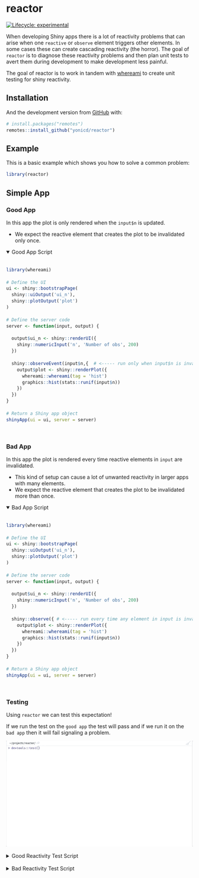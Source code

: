 
<!-- README.md is generated from README.Rmd. Please edit that file -->

# reactor

<!-- badges: start -->

[![Lifecycle:
experimental](https://img.shields.io/badge/lifecycle-experimental-orange.svg)](https://www.tidyverse.org/lifecycle/#experimental)
<!-- badges: end -->

When developing Shiny apps there is a lot of reactivity problems that
can arise when one `reactive` or `observe` element triggers other
elements. In some cases these can create cascading reactivity (the
horror). The goal of `reactor` is to diagnose these reactivity problems
and then plan unit tests to avert them during development to make
development less painful.

The goal of reactor is to work in tandem with
[whereami](https://yonicd.github.io/whereami/index.html) to create unit
testing for shiny reactivity.

## Installation

And the development version from [GitHub](https://github.com/) with:

``` r
# install.packages("remotes")
remotes::install_github("yonicd/reactor")
```

## Example

This is a basic example which shows you how to solve a common problem:

``` r
library(reactor)
```

## Simple App

### Good App

In this app the plot is only rendered when the `input$n` is updated.

  - We expect the reactive element that creates the plot to be
    invalidated only once.

<details open>

<summary> <span title="Click to Expand"> Good App Script </span>
</summary>

``` r

library(whereami)

# Define the UI
ui <- shiny::bootstrapPage(
  shiny::uiOutput('ui_n'),
  shiny::plotOutput('plot')
)

# Define the server code
server <- function(input, output) {
  
  output$ui_n <- shiny::renderUI({
    shiny::numericInput('n', 'Number of obs', 200)
  })
  
  shiny::observeEvent(input$n,{  # <----- run only when input$n is invalidated
    output$plot <- shiny::renderPlot({
      whereami::whereami(tag = 'hist')
      graphics::hist(stats::runif(input$n))
    })
  })
}

# Return a Shiny app object
shinyApp(ui = ui, server = server)
```

</details>

<br>

### Bad App

In this app the plot is rendered every time reactive elements in `input`
are invalidated.

  - This kind of setup can cause a lot of unwanted reactivity in larger
    apps with many elements.
  - We expect the reactive element that creates the plot to be
    invalidated more than once.

<details open>

<summary> <span title="Click to Expand"> Bad App Script </span>
</summary>

``` r

library(whereami)

# Define the UI
ui <- shiny::bootstrapPage(
  shiny::uiOutput('ui_n'),
  shiny::plotOutput('plot')
)

# Define the server code
server <- function(input, output) {
  
  output$ui_n <- shiny::renderUI({
    shiny::numericInput('n', 'Number of obs', 200)
  })
  
  shiny::observe({ # <----- run every time any element in input is invalidated
    output$plot <- shiny::renderPlot({
      whereami::whereami(tag = 'hist')
      graphics::hist(stats::runif(input$n))
    })
  })
}

# Return a Shiny app object
shinyApp(ui = ui, server = server)
```

</details>

<br>

### Testing

Using `reactor` we can test this expectation\!

If we run the test on the `good app` the test will pass and if we run it
on the `bad app` then it will fail signaling a problem.

![](media/example.gif)

<details closed>

<summary> <span title="Click to Expand"> Good Reactivity Test Script
</span> </summary>

``` r

testthat::context("good reactivity")

testthat::describe('reactive',{
  
  testthat::skip_on_cran()
  
  hist_counter <- reactor::test_reactor({
    
    # wait for input$n element to be created
    el_n <- reactor::asyncr(client,using = 'id',value = 'n')
    
    # collect img src of histogram
    hist_src <- reactor::asyncr(
      client,
      using = 'css',
      value = '#plot > img',
      attrib = 'src')
    
    # stepUp input$n by 4
    client$executeScript(script = 'arguments[0].stepUp(4);',args = list(el_n))
    
    # wait for the histogram img src to update
    reactor::asyncr_update(client,
                           using = 'css',
                           value = '#plot > img',
                           attrib = 'src',
                           old_value = hist_src)
    
  },
  processx_args    = runApp_args(
    appDir = system.file('examples/good_app.R',package = 'reactor')
  )
  )
  
  it('reactive hits in plot reactive chunk',{
    reactor::expect_reactivity(hist_counter, tag = 'hist', 1)
  })
  
})
```

</details>

<br>

<details closed>

<summary> <span title="Click to Expand"> Bad Reactivity Test Script
</span> </summary>

``` r

testthat::context("bad reactivity")

testthat::describe('reactive',{
  
  testthat::skip_on_cran()
  
  hist_counter <- reactor::test_reactor({
    
    # wait for input$n element to be created
    el_n <- reactor::asyncr(client,using = 'id',value = 'n')
    
    # collect img src of histogram
    hist_src <- reactor::asyncr(
      client,
      using = 'css',
      value = '#plot > img',
      attrib = 'src')
    
    # stepUp input$n by 4
    client$executeScript(script = 'arguments[0].stepUp(4);',args = list(el_n))
    
    # wait for the histogram img src to update
    reactor::asyncr_update(client,
                           using = 'css',
                           value = '#plot > img',
                           attrib = 'src',
                           old_value = hist_src)
    
  },
  processx_args    = runApp_args(
    appDir = system.file('examples/bad_app.R',package = 'reactor')
  )
  )
  
  it('reactive hits in plot reactive chunk',{
    reactor::expect_reactivity(hist_counter, tag = 'hist', 1)
  })
  
})
```

</details>

<br>
